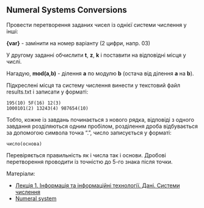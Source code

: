 ## Numeral Systems Conversions

Провести перетворення заданих чисел із однієї системи числення у інші:

**{var}** - замінити на номер варіанту (2 цифри, напр. 03)

У другому заданні обчислити **t**, **z**, **k** і поставити на відповідні місця у числі.

Нагадую, **mod(a,b)** - ділення **a** по модулю **b** (остача від ділення **a** на **b**).

Підкреслені місця та систему числення винести у текстовий файл results.txt і записати у форматі:
~~~~
195(10) 5F(16) 12(3)
1000101(2) 13243(4) 987654(10)
~~~~

Тобто, кожне із завдань починається з нового рядка, відповіді з одного завдання розділяються одним пробілом, розділення дроба відбувається за допомогою символа точка “.”, число записується у форматі:
~~~~
число(основа)
~~~~
Перевіряється правильність як і числа так і основи. 
Дробові перетворення проводити із точністю до 5-го знака після точки.

Матеріали:
* [Лекція  1. Інформація та інформаційні технології. Дані. Системи числення](https://docs.google.com/document/d/1i1ndEyZ6OrMue4QuV0eppiEcidgmm1u0x56FDx9eN5c/edit?usp=sharing)
* [Numeral system](https://en.wikipedia.org/wiki/Numeral_system)
